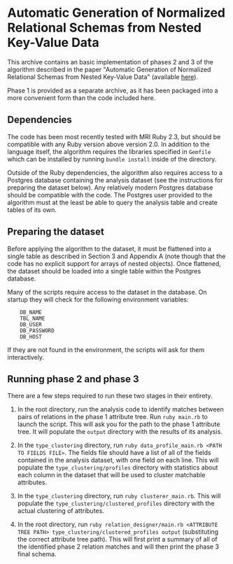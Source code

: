 # Automatic Generation of Normalized Relational Schemas from Nested Key-Value Data

This archive contains an basic implementation of phases 2 and 3 of the
algorithm described in the paper "Automatic Generation of Normalized Relational
Schemas from Nested Key-Value Data" (available
[here](http://cs-www.cs.yale.edu/homes/dna/papers/schemagen-sigmod16.pdf)).


Phase 1 is provided as a separate archive, as it has been packaged into
a more convenient form than the code included here.

## Dependencies
The code has been most recently tested with MRI Ruby 2.3, but should be
compatible with any Ruby version above version 2.0. In addition to the
language itself, the algorithm requires the libraries specified in
`Gemfile` which can be installed by running `bundle install` inside of
the directory.

Outside of the Ruby dependencies, the algorithm also requires access to
a Postgres database containing the analysis dataset (see the
instructions for preparing the dataset below). Any relatively modern
Postgres database should be compatible with the code. The Postgres user
provided to the algorithm must at the least be able to query the
analysis table and create tables of its own.

## Preparing the dataset
Before applying the algorithm to the dataset, it must be flattened into
a single table as described in Section 3 and Appendix A (note though
that the code has no explicit support for arrays of nested objects).
Once flattened, the dataset should be loaded into a single table within
the Postgres database.

Many of the scripts require access to the dataset in the database. On startup
they will check for the following environment variables:

        DB_NAME
        TBL_NAME
        DB_USER
        DB_PASSWORD
        DB_HOST

If they are not found in the environment, the scripts will ask for them
interactively.

## Running phase 2 and phase 3
There are a few steps required to run these two stages in their entirety.

1. In the root directory, run the analysis code to identify matches between
   pairs of relations in the phase 1 attribute tree. Run `ruby main.rb` to
   launch the script. This will ask you for the path to the phase 1 attribute
   tree. It will populate the `output` directory  with the results of its
   analysis.

2. In the `type_clustering` directory, run `ruby data_profile_main.rb <PATH TO
   FIELDS FILE>`. The fields file should have a list of all of the fields
   contained in the analysis dataset, with one field on each line. This
   will populate the `type_clustering/profiles` directory with statistics about
   each column in the dataset that will be used to cluster matchable attributes.

3. In the `type_clustering` directory, run `ruby clusterer_main.rb`. This
   will populate the `type_clustering/clustered_profiles` directory with the
   actual clustering of attributes.

4. In the root directory, run `ruby relation_designer/main.rb <ATTRIBUTE TREE PATH> type_clustering/clustered_profiles output` (substituting the correct attribute tree path).
   This will first print a summary of all of the identified phase 2 relation
   matches and will then print the phase 3 final schema.

